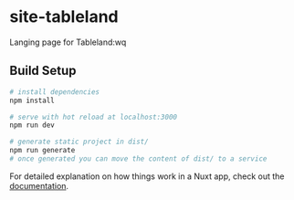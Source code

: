 # site-tableland

Langing page for Tableland:wq

## Build Setup

```bash
# install dependencies
npm install

# serve with hot reload at localhost:3000
npm run dev

# generate static project in dist/
npm run generate
# once generated you can move the content of dist/ to a service
```

For detailed explanation on how things work in a Nuxt app, check out the [documentation](https://nuxtjs.org).
